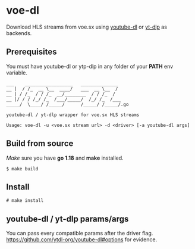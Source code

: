 # voe-dl

Download HLS streams from voe.sx using [youtube-dl](https://github.com/ytdl-org/youtube-dl) or [yt-dlp](https://github.com/yt-dlp/yt-dlp) as backends.

## Prerequisites

You must have youtube-dl or ytp-dlp in any folder of your **PATH** env variable.

```
___    __________________   ______________ 
__ |  / /_  __ \__  ____/   ___  __ \__  / 
__ | / /_  / / /_  __/________  / / /_  /  
__ |/ / / /_/ /_  /___/_____/  /_/ /_  /___
_____/  \____/ /_____/      /_____/ /_____/.go

youtube-dl / yt-dlp wrapper for voe.sx HLS streams

Usage: voe-dl -u <voe.sx stream url> -d <driver> [-a youtube-dl args]
```

## Build from source
*Make* sure you have **go 1.18** and **make** installed.
```
$ make build
```
## Install
```
# make install
```

## youtube-dl / yt-dlp params/args

You can pass every compatible params after the driver flag.  
https://github.com/ytdl-org/youtube-dl#options for evidence.
